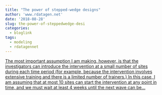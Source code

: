 ```yaml
---
title: "The power of stepped-wedge designs"
author: 'www.rdatagen.net'
date: '2018-08-28'
slug: the-power-of-steppedwedge-desi
categories:
  - bloglink
tags:
  - modeling
  - rdatagennet
---
```


[The most important assumption I am making, however, is that the investigators can introduce the intervention at a small number of sites during each time period (for example, because the intervention involves extensive training and there is a limited number of trainers.) In this case, I am assuming that at most 10 sites can start the intervention at any point in time, and we must wait at least 4 weeks until the next wave can be...<click to read more>](https://www.rdatagen.net/post/alternatives-to-stepped-wedge-designs/)

